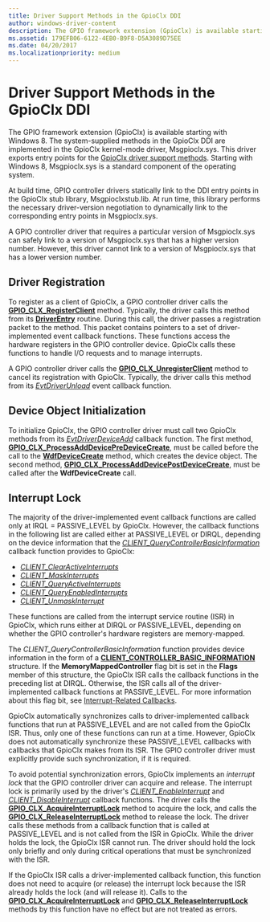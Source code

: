 ```yaml
---
title: Driver Support Methods in the GpioClx DDI
author: windows-driver-content
description: The GPIO framework extension (GpioClx) is available starting with Windows 8.
ms.assetid: 179EFB06-6122-4EB0-B9F8-D5A3089D75EE
ms.date: 04/20/2017
ms.localizationpriority: medium
---
```


# Driver Support Methods in the GpioClx DDI


The GPIO framework extension (GpioClx) is available starting with Windows 8. The system-supplied methods in the GpioClx DDI are implemented in the GpioClx kernel-mode driver, Msgpioclx.sys. This driver exports entry points for the [GpioClx driver support methods](https://msdn.microsoft.com/library/windows/hardware/hh439460). Starting with Windows 8, Msgpioclx.sys is a standard component of the operating system.

At build time, GPIO controller drivers statically link to the DDI entry points in the GpioClx stub library, Msgpioclxstub.lib. At run time, this library performs the necessary driver-version negotiation to dynamically link to the corresponding entry points in Msgpioclx.sys.

A GPIO controller driver that requires a particular version of Msgpioclx.sys can safely link to a version of Msgpioclx.sys that has a higher version number. However, this driver cannot link to a version of Msgpioclx.sys that has a lower version number.

## Driver Registration


To register as a client of GpioClx, a GPIO controller driver calls the [**GPIO\_CLX\_RegisterClient**](https://msdn.microsoft.com/library/windows/hardware/hh439490) method. Typically, the driver calls this method from its [**DriverEntry**](https://msdn.microsoft.com/library/windows/hardware/ff544113) routine. During this call, the driver passes a registration packet to the method. This packet contains pointers to a set of driver-implemented event callback functions. These functions access the hardware registers in the GPIO controller device. GpioClx calls these functions to handle I/O requests and to manage interrupts.

A GPIO controller driver calls the [**GPIO\_CLX\_UnregisterClient**](https://msdn.microsoft.com/library/windows/hardware/hh439498) method to cancel its registration with GpioClx. Typically, the driver calls this method from its [*EvtDriverUnload*](https://msdn.microsoft.com/library/windows/hardware/ff541694) event callback function.

## Device Object Initialization


To initialize GpioClx, the GPIO controller driver must call two GpioClx methods from its [*EvtDriverDeviceAdd*](https://msdn.microsoft.com/library/windows/hardware/ff541693) callback function. The first method, [**GPIO\_CLX\_ProcessAddDevicePreDeviceCreate**](https://msdn.microsoft.com/library/windows/hardware/hh439487), must be called before the call to the [**WdfDeviceCreate**](https://msdn.microsoft.com/library/windows/hardware/ff545926) method, which creates the device object. The second method, [**GPIO\_CLX\_ProcessAddDevicePostDeviceCreate**](https://msdn.microsoft.com/library/windows/hardware/hh439484), must be called after the **WdfDeviceCreate** call.

## Interrupt Lock


The majority of the driver-implemented event callback functions are called only at IRQL = PASSIVE\_LEVEL by GpioClx. However, the callback functions in the following list are called either at PASSIVE\_LEVEL or DIRQL, depending on the device information that the [*CLIENT\_QueryControllerBasicInformation*](https://msdn.microsoft.com/library/windows/hardware/hh439399) callback function provides to GpioClx:

-   [*CLIENT\_ClearActiveInterrupts*](https://msdn.microsoft.com/library/windows/hardware/hh439341)
-   [*CLIENT\_MaskInterrupts*](https://msdn.microsoft.com/library/windows/hardware/hh439380)
-   [*CLIENT\_QueryActiveInterrupts*](https://msdn.microsoft.com/library/windows/hardware/hh439395)
-   [*CLIENT\_QueryEnabledInterrupts*](https://msdn.microsoft.com/library/windows/hardware/dn265184)
-   [*CLIENT\_UnmaskInterrupt*](https://msdn.microsoft.com/library/windows/hardware/hh439435)

These functions are called from the interrupt service routine (ISR) in GpioClx, which runs either at DIRQL or PASSIVE\_LEVEL, depending on whether the GPIO controller's hardware registers are memory-mapped.

The *CLIENT\_QueryControllerBasicInformation* function provides device information in the form of a [**CLIENT\_CONTROLLER\_BASIC\_INFORMATION**](https://msdn.microsoft.com/library/windows/hardware/hh439358) structure. If the **MemoryMappedController** flag bit is set in the **Flags** member of this structure, the GpioClx ISR calls the callback functions in the preceding list at DIRQL. Otherwise, the ISR calls all of the driver-implemented callback functions at PASSIVE\_LEVEL. For more information about this flag bit, see [Interrupt-Related Callbacks](https://msdn.microsoft.com/library/windows/hardware/hh698260).

GpioClx automatically synchronizes calls to driver-implemented callback functions that run at PASSIVE\_LEVEL and are not called from the GpioClx ISR. Thus, only one of these functions can run at a time. However, GpioClx does not automatically synchronize these PASSIVE\_LEVEL callbacks with callbacks that GpioClx makes from its ISR. The GPIO controller driver must explicitly provide such synchronization, if it is required.

To avoid potential synchronization errors, GpioClx implements an *interrupt lock* that the GPIO controller driver can acquire and release. The interrupt lock is primarily used by the driver's [*CLIENT\_EnableInterrupt*](https://msdn.microsoft.com/library/windows/hardware/hh439377) and [*CLIENT\_DisableInterrupt*](https://msdn.microsoft.com/library/windows/hardware/hh439371) callback functions. The driver calls the [**GPIO\_CLX\_AcquireInterruptLock**](https://msdn.microsoft.com/library/windows/hardware/hh439482) method to acquire the lock, and calls the [**GPIO\_CLX\_ReleaseInterruptLock**](https://msdn.microsoft.com/library/windows/hardware/hh439494) method to release the lock. The driver calls these methods from a callback function that is called at PASSIVE\_LEVEL and is not called from the ISR in GpioClx. While the driver holds the lock, the GpioClx ISR cannot run. The driver should hold the lock only briefly and only during critical operations that must be synchronized with the ISR.

If the GpioClx ISR calls a driver-implemented callback function, this function does not need to acquire (or release) the interrupt lock because the ISR already holds the lock (and will release it). Calls to the [**GPIO\_CLX\_AcquireInterruptLock**](https://msdn.microsoft.com/library/windows/hardware/hh439482) and [**GPIO\_CLX\_ReleaseInterruptLock**](https://msdn.microsoft.com/library/windows/hardware/hh439494) methods by this function have no effect but are not treated as errors.

 

 




